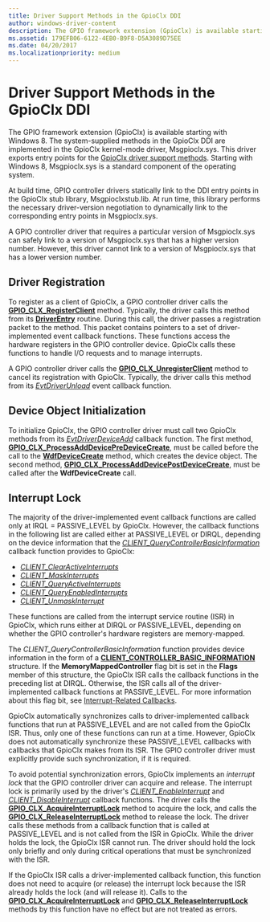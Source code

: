 ```yaml
---
title: Driver Support Methods in the GpioClx DDI
author: windows-driver-content
description: The GPIO framework extension (GpioClx) is available starting with Windows 8.
ms.assetid: 179EFB06-6122-4EB0-B9F8-D5A3089D75EE
ms.date: 04/20/2017
ms.localizationpriority: medium
---
```


# Driver Support Methods in the GpioClx DDI


The GPIO framework extension (GpioClx) is available starting with Windows 8. The system-supplied methods in the GpioClx DDI are implemented in the GpioClx kernel-mode driver, Msgpioclx.sys. This driver exports entry points for the [GpioClx driver support methods](https://msdn.microsoft.com/library/windows/hardware/hh439460). Starting with Windows 8, Msgpioclx.sys is a standard component of the operating system.

At build time, GPIO controller drivers statically link to the DDI entry points in the GpioClx stub library, Msgpioclxstub.lib. At run time, this library performs the necessary driver-version negotiation to dynamically link to the corresponding entry points in Msgpioclx.sys.

A GPIO controller driver that requires a particular version of Msgpioclx.sys can safely link to a version of Msgpioclx.sys that has a higher version number. However, this driver cannot link to a version of Msgpioclx.sys that has a lower version number.

## Driver Registration


To register as a client of GpioClx, a GPIO controller driver calls the [**GPIO\_CLX\_RegisterClient**](https://msdn.microsoft.com/library/windows/hardware/hh439490) method. Typically, the driver calls this method from its [**DriverEntry**](https://msdn.microsoft.com/library/windows/hardware/ff544113) routine. During this call, the driver passes a registration packet to the method. This packet contains pointers to a set of driver-implemented event callback functions. These functions access the hardware registers in the GPIO controller device. GpioClx calls these functions to handle I/O requests and to manage interrupts.

A GPIO controller driver calls the [**GPIO\_CLX\_UnregisterClient**](https://msdn.microsoft.com/library/windows/hardware/hh439498) method to cancel its registration with GpioClx. Typically, the driver calls this method from its [*EvtDriverUnload*](https://msdn.microsoft.com/library/windows/hardware/ff541694) event callback function.

## Device Object Initialization


To initialize GpioClx, the GPIO controller driver must call two GpioClx methods from its [*EvtDriverDeviceAdd*](https://msdn.microsoft.com/library/windows/hardware/ff541693) callback function. The first method, [**GPIO\_CLX\_ProcessAddDevicePreDeviceCreate**](https://msdn.microsoft.com/library/windows/hardware/hh439487), must be called before the call to the [**WdfDeviceCreate**](https://msdn.microsoft.com/library/windows/hardware/ff545926) method, which creates the device object. The second method, [**GPIO\_CLX\_ProcessAddDevicePostDeviceCreate**](https://msdn.microsoft.com/library/windows/hardware/hh439484), must be called after the **WdfDeviceCreate** call.

## Interrupt Lock


The majority of the driver-implemented event callback functions are called only at IRQL = PASSIVE\_LEVEL by GpioClx. However, the callback functions in the following list are called either at PASSIVE\_LEVEL or DIRQL, depending on the device information that the [*CLIENT\_QueryControllerBasicInformation*](https://msdn.microsoft.com/library/windows/hardware/hh439399) callback function provides to GpioClx:

-   [*CLIENT\_ClearActiveInterrupts*](https://msdn.microsoft.com/library/windows/hardware/hh439341)
-   [*CLIENT\_MaskInterrupts*](https://msdn.microsoft.com/library/windows/hardware/hh439380)
-   [*CLIENT\_QueryActiveInterrupts*](https://msdn.microsoft.com/library/windows/hardware/hh439395)
-   [*CLIENT\_QueryEnabledInterrupts*](https://msdn.microsoft.com/library/windows/hardware/dn265184)
-   [*CLIENT\_UnmaskInterrupt*](https://msdn.microsoft.com/library/windows/hardware/hh439435)

These functions are called from the interrupt service routine (ISR) in GpioClx, which runs either at DIRQL or PASSIVE\_LEVEL, depending on whether the GPIO controller's hardware registers are memory-mapped.

The *CLIENT\_QueryControllerBasicInformation* function provides device information in the form of a [**CLIENT\_CONTROLLER\_BASIC\_INFORMATION**](https://msdn.microsoft.com/library/windows/hardware/hh439358) structure. If the **MemoryMappedController** flag bit is set in the **Flags** member of this structure, the GpioClx ISR calls the callback functions in the preceding list at DIRQL. Otherwise, the ISR calls all of the driver-implemented callback functions at PASSIVE\_LEVEL. For more information about this flag bit, see [Interrupt-Related Callbacks](https://msdn.microsoft.com/library/windows/hardware/hh698260).

GpioClx automatically synchronizes calls to driver-implemented callback functions that run at PASSIVE\_LEVEL and are not called from the GpioClx ISR. Thus, only one of these functions can run at a time. However, GpioClx does not automatically synchronize these PASSIVE\_LEVEL callbacks with callbacks that GpioClx makes from its ISR. The GPIO controller driver must explicitly provide such synchronization, if it is required.

To avoid potential synchronization errors, GpioClx implements an *interrupt lock* that the GPIO controller driver can acquire and release. The interrupt lock is primarily used by the driver's [*CLIENT\_EnableInterrupt*](https://msdn.microsoft.com/library/windows/hardware/hh439377) and [*CLIENT\_DisableInterrupt*](https://msdn.microsoft.com/library/windows/hardware/hh439371) callback functions. The driver calls the [**GPIO\_CLX\_AcquireInterruptLock**](https://msdn.microsoft.com/library/windows/hardware/hh439482) method to acquire the lock, and calls the [**GPIO\_CLX\_ReleaseInterruptLock**](https://msdn.microsoft.com/library/windows/hardware/hh439494) method to release the lock. The driver calls these methods from a callback function that is called at PASSIVE\_LEVEL and is not called from the ISR in GpioClx. While the driver holds the lock, the GpioClx ISR cannot run. The driver should hold the lock only briefly and only during critical operations that must be synchronized with the ISR.

If the GpioClx ISR calls a driver-implemented callback function, this function does not need to acquire (or release) the interrupt lock because the ISR already holds the lock (and will release it). Calls to the [**GPIO\_CLX\_AcquireInterruptLock**](https://msdn.microsoft.com/library/windows/hardware/hh439482) and [**GPIO\_CLX\_ReleaseInterruptLock**](https://msdn.microsoft.com/library/windows/hardware/hh439494) methods by this function have no effect but are not treated as errors.

 

 




